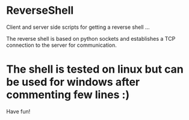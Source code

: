 # ReverseShell
Client and server side scripts for getting a reverse shell ...

The reverse shell is based on python sockets and establishes a TCP connection to the server for communication.

# The shell is tested on linux but can be used for windows after commenting few lines :)

Have fun!
